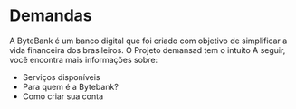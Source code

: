 # Demandas  

A ByteBank é um banco digital que foi criado com objetivo de simplificar a vida financeira dos brasileiros. 
O Projeto demansad tem o intuito
A seguir, você encontra mais informações sobre: 

* Serviços disponíveis
* Para quem é a Bytebank?
* Como criar sua conta  
